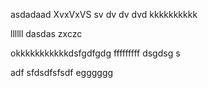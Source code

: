 asdadaad
XvxVxVS
sv
dv
dv
dvd
kkkkkkkkkk





llllll
dasdas
zxczc

okkkkkkkkkkkdsfgdfgdg
fffffffff
dsgdsg
s


adf
sfdsdfsfsdf
egggggg
